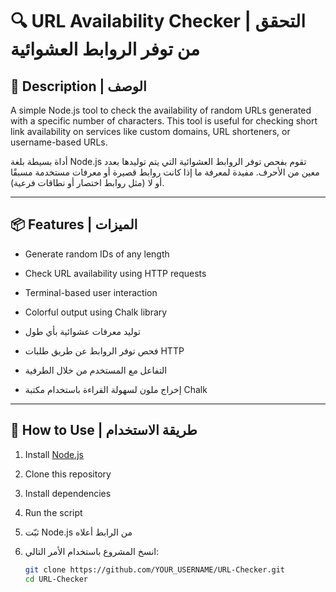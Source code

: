 # 🔍 URL Availability Checker | التحقق من توفر الروابط العشوائية

## 📌 Description | الوصف

A simple Node.js tool to check the availability of random URLs generated with a specific number of characters. This tool is useful for checking short link availability on services like custom domains, URL shorteners, or username-based URLs.

أداة بسيطة بلغة Node.js تقوم بفحص توفر الروابط العشوائية التي يتم توليدها بعدد معين من الأحرف. مفيدة لمعرفة ما إذا كانت روابط قصيرة أو معرفات مستخدمة مسبقًا أو لا (مثل روابط اختصار أو نطاقات فرعية).

---

## 📦 Features | الميزات

- Generate random IDs of any length  
- Check URL availability using HTTP requests  
- Terminal-based user interaction  
- Colorful output using Chalk library  

- توليد معرفات عشوائية بأي طول  
- فحص توفر الروابط عن طريق طلبات HTTP  
- التفاعل مع المستخدم من خلال الطرفية  
- إخراج ملون لسهولة القراءة باستخدام مكتبة Chalk  

---

## 🚀 How to Use | طريقة الاستخدام

1. Install [Node.js](https://nodejs.org)
2. Clone this repository
3. Install dependencies
4. Run the script

1. ثبّت Node.js من الرابط أعلاه  
2. انسخ المشروع باستخدام الأمر التالي:  
   ```bash
   git clone https://github.com/YOUR_USERNAME/URL-Checker.git
   cd URL-Checker
